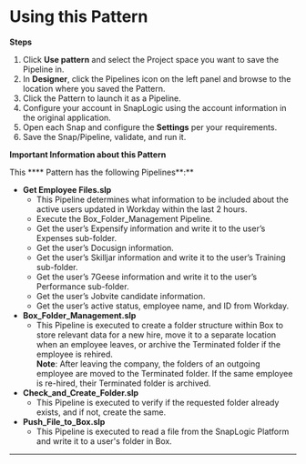 # Using this Pattern

**Steps**

1. Click **Use pattern** and select the Project space you want to save the Pipeline in.
2. In **Designer**, click the Pipelines icon on the left panel and browse to the location where you saved the Pattern.
3. Click the Pattern to launch it as a Pipeline.
4. Configure your account in SnapLogic using the account information in the original application.
5. Open each Snap and configure the **Settings** per your requirements.
6. Save the Snap/Pipeline, validate, and run it.

**Important Information about this Pattern**

This **** Pattern has the following Pipelines**:**&#x20;

* **Get Employee Files.slp**
  * This Pipeline determines what information to be included about the active users updated in Workday within the last 2 hours.
  * Execute the Box\_Folder\_Management Pipeline.
  * Get the user’s Expensify information and write it to the user’s Expenses sub-folder.
  * Get the user’s Docusign information.
  * Get the user’s Skilljar information and write it to the user’s Training sub-folder.
  * Get the user’s 7Geese information and write it to the user’s Performance sub-folder.
  * Get the user’s Jobvite candidate information.
  * Get the user’s active status, employee name, and ID from Workday.
* **Box\_Folder\_Management.slp**
  * This Pipeline is executed to create a folder structure within Box to store relevant data for a new hire, move it to a separate location when an employee leaves, or archive the Terminated folder if the employee is rehired.\
    **Note**: After leaving the company, the folders of an outgoing employee are moved to the Terminated folder. If the same employee is re-hired, their Terminated folder is archived.
* **Check\_and\_Create\_Folder.slp**
  * This Pipeline is executed to verify if the requested folder already exists, and if not, create the same.&#x20;
* **Push\_File\_to\_Box.slp**
  * This Pipeline is executed to read a file from the SnapLogic Platform and write it to a user's folder in Box.&#x20;

****

